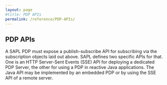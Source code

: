 ```yaml
---
layout: page
#title: PDP APIs
permalink: /reference/PDP-APIs/
---
```


## PDP APIs

A SAPL PDP must expose a publish-subscribe API for subscribing via the subscription objects laid out above. SAPL defines two specific APIs for that. One is an HTTP Server-Sent Events (SSE) API for deploying a dedicated PDP Server, the other for using a PDP in reactive Java applications. The Java API may be implemented by an embedded PDP or by using the SSE API of a remote server.